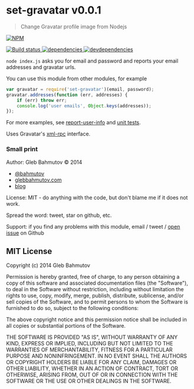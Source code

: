 # set-gravatar v0.0.1

> Change Gravatar profile image from Nodejs

[![NPM][set-gravatar-icon] ][set-gravatar-url]

[![Build status][set-gravatar-ci-image] ][set-gravatar-ci-url]
[![dependencies][set-gravatar-dependencies-image] ][set-gravatar-dependencies-url]
[![devdependencies][set-gravatar-devdependencies-image] ][set-gravatar-devdependencies-url]

[set-gravatar-icon]: https://nodei.co/npm/set-gravatar.png?downloads=true
[set-gravatar-url]: https://npmjs.org/package/set-gravatar
[set-gravatar-ci-image]: https://travis-ci.org/bahmutov/set-gravatar.png?branch=master
[set-gravatar-ci-url]: https://travis-ci.org/bahmutov/set-gravatar
[set-gravatar-dependencies-image]: https://david-dm.org/bahmutov/set-gravatar.png
[set-gravatar-dependencies-url]: https://david-dm.org/bahmutov/set-gravatar
[set-gravatar-devdependencies-image]: https://david-dm.org/bahmutov/set-gravatar/dev-status.png
[set-gravatar-devdependencies-url]: https://david-dm.org/bahmutov/set-gravatar#info=devDependencies



`node index.js` asks you for email and password and reports your email
addresses and gravatar urls.

You can use this module from other modules, for example

```js
var gravatar = require('set-gravatar')(email, password);
gravatar.addresses(function (err, addresses) {
    if (err) throw err;
    console.log('user emails', Object.keys(addresses));
});
```

For more examples, see [report-user-info](src/report-user-info.js) and
[unit tests](test/access.js).

Uses Gravatar's [xml-rpc](http://en.gravatar.com/site/implement/xmlrpc/)
interface.




### Small print

Author: Gleb Bahmutov &copy; 2014

* [@bahmutov](https://twitter.com/bahmutov)
* [glebbahmutov.com](http://glebbahmutov.com)
* [blog](http://bahmutov.calepin.co/)

License: MIT - do anything with the code, but don't blame me if it does not work.

Spread the word: tweet, star on github, etc.

Support: if you find any problems with this module, email / tweet /
[open issue](https://github.com/bahmutov/set-gravatar/issues) on Github



## MIT License

Copyright (c) 2014 Gleb Bahmutov

Permission is hereby granted, free of charge, to any person
obtaining a copy of this software and associated documentation
files (the "Software"), to deal in the Software without
restriction, including without limitation the rights to use,
copy, modify, merge, publish, distribute, sublicense, and/or sell
copies of the Software, and to permit persons to whom the
Software is furnished to do so, subject to the following
conditions:

The above copyright notice and this permission notice shall be
included in all copies or substantial portions of the Software.

THE SOFTWARE IS PROVIDED "AS IS", WITHOUT WARRANTY OF ANY KIND,
EXPRESS OR IMPLIED, INCLUDING BUT NOT LIMITED TO THE WARRANTIES
OF MERCHANTABILITY, FITNESS FOR A PARTICULAR PURPOSE AND
NONINFRINGEMENT. IN NO EVENT SHALL THE AUTHORS OR COPYRIGHT
HOLDERS BE LIABLE FOR ANY CLAIM, DAMAGES OR OTHER LIABILITY,
WHETHER IN AN ACTION OF CONTRACT, TORT OR OTHERWISE, ARISING
FROM, OUT OF OR IN CONNECTION WITH THE SOFTWARE OR THE USE OR
OTHER DEALINGS IN THE SOFTWARE.


